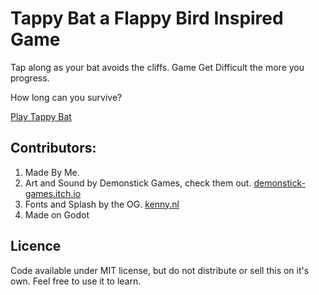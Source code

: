 # Tappy Bat a Flappy Bird Inspired Game

Tap along as your bat avoids the cliffs. Game Get Difficult the more you progress.

How long can you survive?

[<html> Play Tappy Bat  <html>](https://the1muneeb.itch.io/tappy-bat)

## Contributors:

1. Made By Me.
2. Art and Sound by Demonstick Games, check them out. [<html> demonstick-games.itch.io <html>](https://demonstick-games.itch.io/)
3. Fonts and Splash by the OG. [<html> kenny.nl <html>](https://www.kenney.nl/)
4. Made on Godot

## Licence

Code available under MIT license, but do not distribute or sell this on it's own. Feel free to use it to learn.
